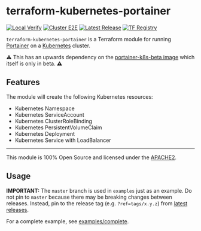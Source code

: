 # terraform-kubernetes-portainer
[![Local Verify](https://github.com/jhole89/terraform-kubernetes-portainer/workflows/Verify/badge.svg?branch=master)](https://github.com/jhole89/terraform-kubernetes-portainer/actions?query=workflow%3AVerify)
[![Cluster E2E](https://github.com/jhole89/terraform-kubernetes-portainer/workflows/Cluster%20E2E/badge.svg?branch=master)](https://github.com/jhole89/terraform-kubernetes-portainer/actions?query=workflow%3A%22Cluster+E2E%22)
[![Latest Release](https://badgen.net/github/release/jhole89/terraform-kubernetes-portainer)](https://github.com/jhole89/terraform-kubernetes-portainer/releases/latest)
[![TF Registry](https://badgen.net/badge/icon/terraform?icon=terraform&label)](https://registry.terraform.io/modules/jhole89/portainer/kubernetes)

`terraform-kubernetes-portainer` is a Terraform module for running [Portainer](https://www.portainer.io/) on a 
[Kubernetes](https://kubernetes.io/) cluster.

:warning:
This has an upwards dependency on the 
[portainer-k8s-beta image](https://hub.docker.com/r/portainer/portainer-k8s-beta) 
which itself is only in beta.
:warning:

## Features

The module will create the following Kubernetes resources:

   * Kubernetes Namespace
   * Kubernetes ServiceAccount
   * Kubernetes ClusterRoleBinding
   * Kubernetes PersistentVolumeClaim
   * Kubernetes Deployment
   * Kubernetes Service with LoadBalancer

---

This module is 100% Open Source and licensed under the [APACHE2](LICENSE).

## Usage


**IMPORTANT:** The `master` branch is used in `examples` just as an example. Do not pin to `master` because there may 
be breaking changes between releases. Instead, pin to the release tag (e.g. `?ref=tags/x.y.z`) from 
[latest releases](https://github.com/jhole89/terraform-kubernetes-portainer/releases).

For a complete example, see [examples/complete](examples/complete).
